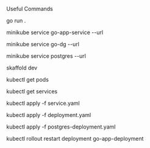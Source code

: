 Useful Commands

go run .

minikube service go-app-service --url

minikube service go-dg --url

minikube service postgres --url

skaffold dev

kubectl get pods

kubectl get services

kubectl apply -f service.yaml

kubectl apply -f deployment.yaml

kubectl apply -f postgres-deployment.yaml

kubectl rollout restart deployment go-app-deployment

